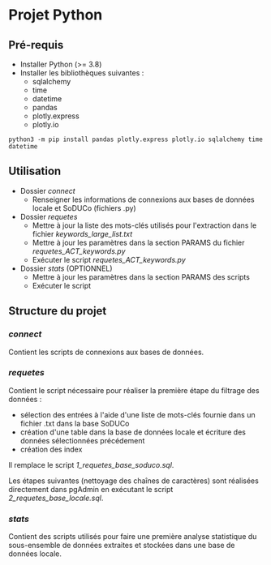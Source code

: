 # Projet Python

## Pré-requis

* Installer Python (>= 3.8)
* Installer les bibliothèques suivantes :
    * sqlalchemy
    * time
    * datetime
    * pandas
    * plotly.express
    * plotly.io
```
python3 -m pip install pandas plotly.express plotly.io sqlalchemy time datetime
```

## Utilisation

* Dossier *connect*
    * Renseigner les informations de connexions aux bases de données locale et SoDUCo (fichiers .py)
* Dossier *requetes*
    * Mettre à jour la liste des mots-clés utilisés pour l'extraction dans le fichier *keywords_large_list.txt*
    * Mettre à jour les paramètres dans la section PARAMS du fichier *requetes_ACT_keywords.py*
    * Exécuter le script *requetes_ACT_keywords.py*
* Dossier *stats* (OPTIONNEL)
    * Mettre à jour les paramètres dans la section PARAMS des scripts
    * Exécuter le script

## Structure du projet

### *connect*

Contient les scripts de connexions aux bases de données.

### *requetes*

Contient le script nécessaire pour réaliser la première étape du filtrage des données :
* sélection des entrées à l'aide d'une liste de mots-clés fournie dans un fichier .txt dans la base SoDUCo
* création d'une table dans la base de données locale et écriture des données sélectionnées précédement
* création des index

Il remplace le script *1_requetes_base_soduco.sql*.

Les étapes suivantes (nettoyage des chaînes de caractères) sont réalisées directement dans pgAdmin en exécutant le script *2_requetes_base_locale.sql*.

### *stats*

Contient des scripts utilisés pour faire une première analyse statistique du sous-ensemble de données extraites et stockées dans une base de données locale.